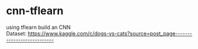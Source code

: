 # cnn-tflearn
using tflearn build an CNN\
Dataset: https://www.kaggle.com/c/dogs-vs-cats?source=post_page---------------------------
